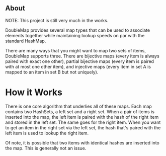 ## About
NOTE: This project is still very much in the works.


DoubleMap provides several map types that can be used to associate
elements together while maintaining lookup speeds on par with the
standard HashMap.

There are many ways that you might want to map two sets of items,
DoubleMap supports three.
There are bijective maps (every item is always paired with exact one
other), partial bijective maps (every item is paired with at most one
other item), and injective maps (every item in set A is mapped to
an item in set B but not uniquely).

# How it Works
There is one core algorithm that underlies all of these maps.
Each map contains two HashSets, a left set and a right set.
When a pair of items is inserted into the map, the left item is paired
with the hash of the right item and stored in the left set.
The same goes for the right item.
When you want to get an item in the right set via the left set, the hash
that's paired with the left item is used to lookup the right item.

Of note, it is possible that two items with identical hashes are
inserted into the map.
This is generally not an issue.


